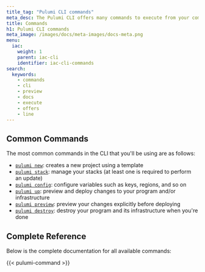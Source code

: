 ```yaml
---
title_tag: "Pulumi CLI commands"
meta_desc: The Pulumi CLI offers many commands to execute from your command-line.
title: Commands
h1: Pulumi CLI commands
meta_image: /images/docs/meta-images/docs-meta.png
menu:
  iac:
    weight: 1
    parent: iac-cli
    identifier: iac-cli-commands
search:
  keywords:
    - commands
    - cli
    - preview
    - docs
    - execute
    - offers
    - line
---
```


## Common Commands

The most common commands in the CLI that you'll be using are as follows:

* [`pulumi new`](/docs/cli/commands/pulumi_new/): creates a new project using a template
* [`pulumi stack`](/docs/cli/commands/pulumi_stack/): manage your stacks (at least one is required to perform an update)
* [`pulumi config`](/docs/cli/commands/pulumi_config/): configure variables such as keys, regions, and so on
* [`pulumi up`](/docs/cli/commands/pulumi_up/): preview and deploy changes to your program and/or infrastructure
* [`pulumi preview`](/docs/cli/commands/pulumi_preview/): preview your changes explicitly before deploying
* [`pulumi destroy`](/docs/cli/commands/pulumi_destroy/): destroy your program and its infrastructure when you're done

## Complete Reference

Below is the complete documentation for all available commands:

{{< pulumi-command >}}
